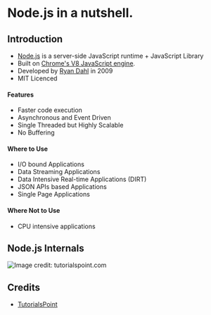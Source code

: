 # Node.js in a nutshell.

## Introduction
* [Node.js](https://nodejs.org/en/) is a server-side JavaScript runtime + JavaScript Library
* Built on [Chrome's V8 JavaScript engine](https://code.google.com/p/v8/).
* Developed by [Ryan Dahl](https://en.wikipedia.org/wiki/Ryan_Dahl) in 2009
* MIT Licenced 

#### Features
* Faster code execution
* Asynchronous and Event Driven
* Single Threaded but Highly Scalable
* No Buffering

#### Where to Use
* I/O bound Applications
* Data Streaming Applications
* Data Intensive Real-time Applications (DIRT)
* JSON APIs based Applications
* Single Page Applications

#### Where Not to Use
* CPU intensive applications

## Node.js Internals
![Image credit: tutorialspoint.com](https://www.tutorialspoint.com/nodejs/images/nodejs_concepts.jpg)

## Credits
* [TutorialsPoint](https://www.tutorialspoint.com/nodejs/)
